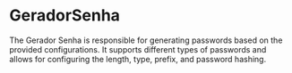 # GeradorSenha
 The Gerador Senha is responsible for generating passwords based on the provided configurations. It supports different types of passwords and allows for configuring the length, type, prefix, and password hashing.

